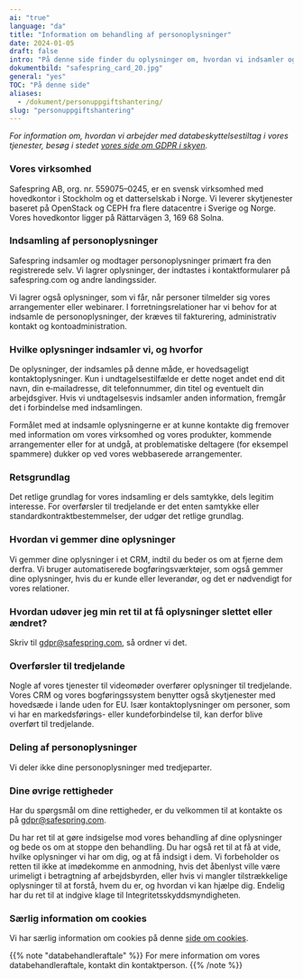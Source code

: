 ```yaml
---
ai: "true"
language: "da"
title: "Information om behandling af personoplysninger"
date: 2024-01-05
draft: false
intro: "På denne side finder du oplysninger om, hvordan vi indsamler og bruger personoplysninger på vores websted."
dokumentbild: "safespring_card_20.jpg"
general: "yes"
TOC: "På denne side"
aliases:
  - /dokument/personuppgiftshantering/
slug: "personuppgiftshantering"
---
```

_For information om, hvordan vi arbejder med databeskyttelsestiltag i vores tjenester, besøg i stedet [vores side om GDPR i skyen](/gdpr)._

### Vores virksomhed

Safespring AB, org. nr. 559075–0245, er en svensk virksomhed med hovedkontor i Stockholm og et datterselskab i Norge. Vi leverer skytjenester baseret på OpenStack og CEPH fra flere datacentre i Sverige og Norge. Vores hovedkontor ligger på Rättarvägen 3, 169 68 Solna.

### Indsamling af personoplysninger

Safespring indsamler og modtager personoplysninger primært fra den registrerede selv. Vi lagrer oplysninger, der indtastes i kontaktformularer på safespring.com og andre landingssider.

Vi lagrer også oplysninger, som vi får, når personer tilmelder sig vores arrangementer eller webinarer. I forretningsrelationer har vi behov for at indsamle de personoplysninger, der kræves til fakturering, administrativ kontakt og kontoadministration.

### Hvilke oplysninger indsamler vi, og hvorfor

De oplysninger, der indsamles på denne måde, er hovedsageligt kontaktoplysninger. Kun i undtagelsestilfælde er dette noget andet end dit navn, din e‑mailadresse, dit telefonnummer, din titel og eventuelt din arbejdsgiver. Hvis vi undtagelsesvis indsamler anden information, fremgår det i forbindelse med indsamlingen.

Formålet med at indsamle oplysningerne er at kunne kontakte dig fremover med information om vores virksomhed og vores produkter, kommende arrangementer eller for at undgå, at problematiske deltagere (for eksempel spammere) dukker op ved vores webbaserede arrangementer.

### Retsgrundlag

Det retlige grundlag for vores indsamling er dels samtykke, dels legitim interesse. For overførsler til tredjelande er det enten samtykke eller standardkontraktbestemmelser, der udgør det retlige grundlag.

### Hvordan vi gemmer dine oplysninger

Vi gemmer dine oplysninger i et CRM, indtil du beder os om at fjerne dem derfra. Vi bruger automatiserede bogføringsværktøjer, som også gemmer dine oplysninger, hvis du er kunde eller leverandør, og det er nødvendigt for vores relationer.

### Hvordan udøver jeg min ret til at få oplysninger slettet eller ændret?

Skriv til gdpr@safespring.com, så ordner vi det.

### Overførsler til tredjelande

Nogle af vores tjenester til videomøder overfører oplysninger til tredjelande. Vores CRM og vores bogføringssystem benytter også skytjenester med hovedsæde i lande uden for EU. Især kontaktoplysninger om personer, som vi har en markedsførings- eller kundeforbindelse til, kan derfor blive overført til tredjelande.

### Deling af personoplysninger

Vi deler ikke dine personoplysninger med tredjeparter.

### Dine øvrige rettigheder

Har du spørgsmål om dine rettigheder, er du velkommen til at kontakte os på gdpr@safespring.com.

Du har ret til at gøre indsigelse mod vores behandling af dine oplysninger og bede os om at stoppe den behandling. Du har også ret til at få at vide, hvilke oplysninger vi har om dig, og at få indsigt i dem. Vi forbeholder os retten til ikke at imødekomme en anmodning, hvis det åbenlyst ville være urimeligt i betragtning af arbejdsbyrden, eller hvis vi mangler tilstrækkelige oplysninger til at forstå, hvem du er, og hvordan vi kan hjælpe dig. Endelig har du ret til at indgive klage til Integritetsskyddsmyndigheten.

### Særlig information om cookies

Vi har særlig information om cookies på denne [side om cookies](/dokument/cookies/).

{{% note "databehandleraftale" %}}
For mere information om vores databehandleraftale, kontakt din kontaktperson.
{{% /note %}}